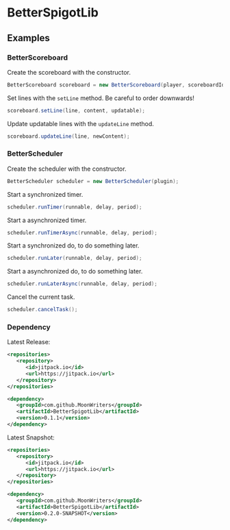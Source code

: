 # BetterSpigotLib

## Examples

### BetterScoreboard

Create the scoreboard with the constructor.

```java
BetterScoreboard scoreboard = new BetterScoreboard(player, scoreboardId, displayName);
```

Set lines with the `setLine` method. Be careful to order downwards!

```java
scoreboard.setLine(line, content, updatable);
```

Update updatable lines with the `updateLine` method.

```java
scoreboard.updateLine(line, newContent);
```

### BetterScheduler

Create the scheduler with the constructor.

```java
BetterScheduler scheduler = new BetterScheduler(plugin);
```

Start a synchronized timer.

```java
scheduler.runTimer(runnable, delay, period);
```

Start a asynchronized timer.

```java
scheduler.runTimerAsync(runnable, delay, period);
```

Start a synchronized do, to do something later.

```java
scheduler.runLater(runnable, delay, period);
```

Start a asynchronized do, to do something later.

```java
scheduler.runLaterAsync(runnable, delay, period);
```

Cancel the current task.

```java
scheduler.cancelTask();
```

### Dependency

Latest Release:

```xml
<repositories>
   <repository>
      <id>jitpack.io</id>
      <url>https://jitpack.io</url>
   </repository>
</repositories>

<dependency>
   <groupId>com.github.MoonWriters</groupId>
   <artifactId>BetterSpigotLib</artifactId>
   <version>0.1.1</version>
</dependency>
```

Latest Snapshot:

```xml
<repositories>
   <repository>
      <id>jitpack.io</id>
      <url>https://jitpack.io</url>
   </repository>
</repositories>

<dependency>
   <groupId>com.github.MoonWriters</groupId>
   <artifactId>BetterSpigotLib</artifactId>
   <version>0.2.0-SNAPSHOT</version>
</dependency>
```
